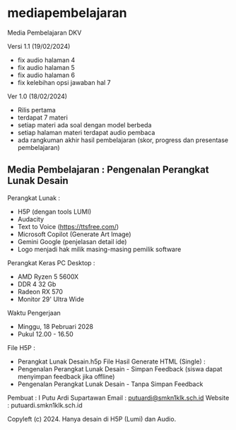 # mediapembelajaran
Media Pembelajaran DKV

Versi 1.1 (19/02/2024)
* fix audio halaman 4
* fix audio halaman 5
* fix audio halaman 6
* fix kelebihan opsi jawaban hal 7
  
Ver 1.0 (18/02/2024)
* Rilis pertama
* terdapat 7 materi
* setiap materi ada soal dengan model berbeda
* setiap halaman materi terdapat audio pembaca
* ada rangkuman akhir hasil pembelajaran (skor, progress dan presentase pembelajaran)
 
Media Pembelajaran : Pengenalan Perangkat Lunak Desain
--------------------------------------------------------
Perangkat Lunak :
- H5P (dengan tools LUMI)
- Audacity
- Text to Voice (https://ttsfree.com/)
- Microsoft Copilot (Generate Art Image)
- Gemini Google (penjelasan detail ide)
- Logo menjadi hak milik masing-masing pemilik software
  
Perangkat Keras PC Desktop :
- AMD Ryzen 5 5600X
- DDR 4 32 Gb
- Radeon RX 570
- Monitor 29' Ultra Wide

Waktu Pengerjaan
- Minggu, 18 Pebruari 2028
- Pukul 12.00 - 16.50

File H5P :
- Perangkat Lunak Desain.h5p
File Hasil Generate HTML (Single) :
- Pengenalan Perangkat Lunak Desain - Simpan Feedback (siswa dapat menyimpan feedback jika offline)
- Pengenalan Perangkat Lunak Desain - Tanpa Simpan Feedback


Pembuat : I Putu Ardi Supartawan
Email	: putuardi@smkn1klk.sch.id
Website : putuardi.smkn1klk.sch.id

Copyleft (c) 2024. Hanya desain di H5P (Lumi) dan Audio.
